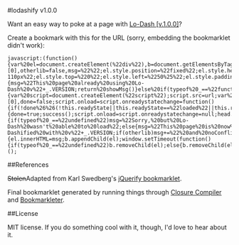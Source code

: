 #lodashify v1.0.0

Want an easy way to poke at a page with [Lo-Dash [v.1.0.0]](http://lodash.com/)?

Create a bookmark with this for the URL (sorry, embedding the bookmarklet didn't work):

    javascript:(function(){var%20el=document.createElement(%22div%22),b=document.getElementsByTagName(%22body%22)[0],otherlib=false,msg=%22%22;el.style.position=%22fixed%22;el.style.height=%2232px%22;el.style.width=%22220px%22;el.style.marginLeft=%22-110px%22;el.style.top=%220%22;el.style.left=%2250%25%22;el.style.padding=%225px%2010px%22;el.style.zIndex=1001;el.style.fontSize=%2212px%22;el.style.color=%22%23222%22;el.style.backgroundColor=%22%23f99%22;if(typeof%20_!=%22undefined%22){msg=%22This%20page%20already%20using%20Lo-Dash%20v%22+_.VERSION;return%20showMsg()}else%20if(typeof%20_==%22function%22)otherlib=true;function%20getScript(url,success){var%20script=document.createElement(%22script%22);script.src=url;var%20head=document.getElementsByTagName(%22head%22)[0],done=false;script.onload=script.onreadystatechange=function(){if(!done%26%26(!this.readyState||this.readyState==%22loaded%22||this.readyState==%22complete%22)){done=true;success();script.onload=script.onreadystatechange=null;head.removeChild(script)}};head.appendChild(script)}getScript(%22http://cdnjs.cloudflare.com/ajax/libs/lodash.js/1.0.0/lodash.compat.js%22,function(){if(typeof%20_==%22undefined%22)msg=%22Sorry,%20but%20Lo-Dash%20wasn't%20able%20to%20load%22;else{msg=%22This%20page%20is%20now%20Lo-Dashified%20with%20v%22+_.VERSION;if(otherlib)msg+=%22%20and%20noConflict().%20Use%20lodash(),not%20_().%22}return%20showMsg()});function%20showMsg(){el.innerHTML=msg;b.appendChild(el);window.setTimeout(function(){if(typeof%20_==%22undefined%22)b.removeChild(el);else{b.removeChild(el);if(otherlib)lodash=_.noConflict()}},2500)}})();

##References

~~Stolen~~Adapted from Karl Swedberg's [jQuerify bookmarklet](http://www.learningjquery.com/2009/04/better-stronger-safer-jquerify-bookmarklet/).

Final bookmarklet generated by running things through [Closure Compiler](http://closure-compiler.appspot.com/home) and [Bookmarkleter](http://chris.zarate.org/bookmarkleter).

##License

MIT license. If you do something cool with it, though, I'd love to hear about it.
